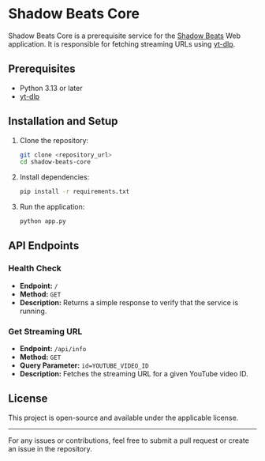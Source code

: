 # Shadow Beats Core

Shadow Beats Core is a prerequisite service for the [Shadow Beats](https://github.com/shadowgarden300/shadow-beats-web) Web application. It is responsible for fetching streaming URLs using [yt-dlp](https://github.com/yt-dlp/yt-dlp).

## Prerequisites

- Python 3.13 or later
- [yt-dlp](https://github.com/yt-dlp/yt-dlp)

## Installation and Setup

1. Clone the repository:
   ```sh
   git clone <repository_url>
   cd shadow-beats-core
   ```
2. Install dependencies:
   ```sh
   pip install -r requirements.txt
   ```
3. Run the application:
   ```sh
   python app.py
   ```

## API Endpoints

### Health Check
- **Endpoint:** `/`
- **Method:** `GET`
- **Description:** Returns a simple response to verify that the service is running.

### Get Streaming URL
- **Endpoint:** `/api/info`
- **Method:** `GET`
- **Query Parameter:** `id=YOUTUBE_VIDEO_ID`
- **Description:** Fetches the streaming URL for a given YouTube video ID.

## License

This project is open-source and available under the applicable license.

---

For any issues or contributions, feel free to submit a pull request or create an issue in the repository.


